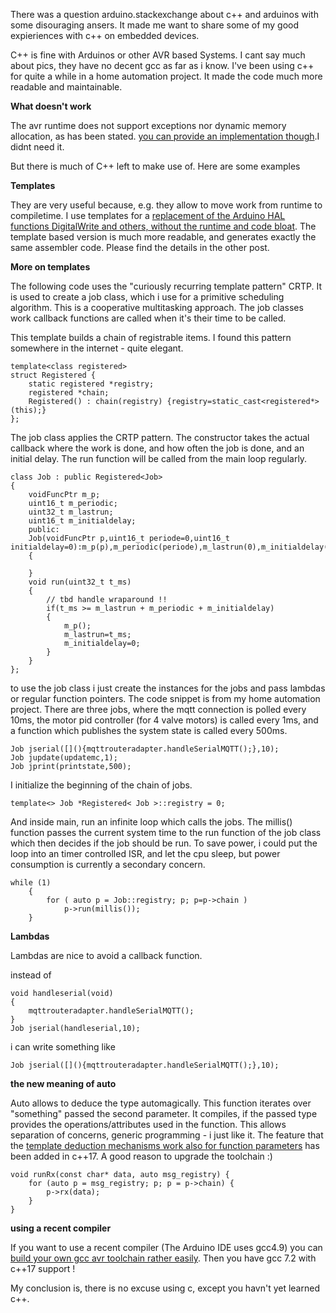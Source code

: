There was a question arduino.stackexchange about c++ and arduinos with some disouraging ansers. It made me want to share some of my good expieriences with c++ on embedded devices.

C++ is fine with Arduinos or other AVR based Systems. I cant say much about pics, they have no decent gcc as far as i know.
I've been using c++ for quite a while in a home automation project. It made the code much more readable and maintainable. 

**What doesn't work**

The avr runtime does not support exceptions nor dynamic memory allocation, as has been stated. [you can provide an implementation  though][1].I didnt need it.

But there is much of C++ left to make use of. Here are some examples

**Templates**

They are very useful because, e.g. they allow to move work from runtime to compiletime. I use templates for a [replacement of the Arduino HAL functions DigitalWrite and others, without the runtime and code bloat][2]. 
The template based version is much more readable, and generates exactly the same assembler code. Please find the details in the other post.

**More on templates**

The following code uses the "curiously recurring template pattern" CRTP.
It is used to create a job class, which i use for a primitive scheduling algorithm.
This is a cooperative multitasking approach. The job classes work callback functions are called when it's their time to be called.

This template builds a chain of registrable items. I found this pattern somewhere in the internet - quite elegant.

    template<class registered>
    struct Registered {
    	static registered *registry;
    	registered *chain;
    	Registered() : chain(registry) {registry=static_cast<registered*>(this);}
    };

The job class applies the CRTP pattern. The constructor takes the actual callback where the work is done, and how often the job is done, and an initial delay. The run function will be called from the main loop regularly.

    class Job : public Registered<Job>
    {
    	voidFuncPtr m_p;
    	uint16_t m_periodic;
    	uint32_t m_lastrun;
    	uint16_t m_initialdelay;
    	public:
    	Job(voidFuncPtr p,uint16_t periode=0,uint16_t initialdelay=0):m_p(p),m_periodic(periode),m_lastrun(0),m_initialdelay(initialdelay)
    	{
    		
    	}
    	void run(uint32_t t_ms)
    	{
    		// tbd handle wraparound !!
    		if(t_ms >= m_lastrun + m_periodic + m_initialdelay)
    		{
    			m_p();
    			m_lastrun=t_ms;
    			m_initialdelay=0;
    		}
    	}
    };

to use the job class i just create the instances for the jobs and pass lambdas or regular function pointers. The code snippet is from my home automation project. 
There are three jobs, where the mqtt connection is polled every 10ms, the motor pid controller (for 4 valve motors) is called every 1ms, and a function which publishes the system state is called every 500ms.

    Job jserial([](){mqttrouteradapter.handleSerialMQTT();},10);
    Job jupdate(updatemc,1);
    Job jprint(printstate,500);

I initialize the beginning of the chain of jobs.

    template<> Job *Registered< Job >::registry = 0;

And inside main, run an infinite loop which calls the jobs. The millis() function passes the current system time to the run function of the job class which then decides if the job should be run.
To save power, i could put the loop into an timer controlled ISR, and let the cpu sleep, but power consumption is currently a secondary concern.

    while (1)
    	{
    		for ( auto p = Job::registry; p; p=p->chain )
    		    p->run(millis());
    	}

**Lambdas**

Lambdas are nice to avoid a callback function.

instead of 

    void handleserial(void)
    {
    	mqttrouteradapter.handleSerialMQTT();
    }    
    Job jserial(handleserial,10);

i can write something like

    Job jserial([](){mqttrouteradapter.handleSerialMQTT();},10);


**the new meaning of auto** 

Auto allows to deduce the type automagically. This function iterates over "something" passed the second parameter. It compiles, if the passed type provides the operations/attributes used in the function.
This allows separation of concerns, generic programming - i just like it.
The feature that the [template deduction mechanisms work also for function parameters][4] has been added in c++17.
A good reason to upgrade the toolchain :)

	void runRx(const char* data, auto msg_registry) {
		for (auto p = msg_registry; p; p = p->chain) {
			p->rx(data);
		}
	}

**using a recent compiler**

If you want to use a recent compiler (The Arduino IDE uses gcc4.9) you can [build your own gcc avr toolchain rather easily][3]. Then you have gcc 7.2 with c++17 support !

My conclusion is, there is no excuse using c, except you havn't yet learned c++. 

  [1]: http://www.avrfreaks.net/forum/c-new-delete-operator-confusion
  [2]: https://haarer.github.io/c++/avr/templates/i/o/2018/01/21/c++-template-based-hardware-access-vs-classic-approach.html
  [3]: https://github.com/haarer/toolchain68k
  [4]: http://en.cppreference.com/w/cpp/language/auto
